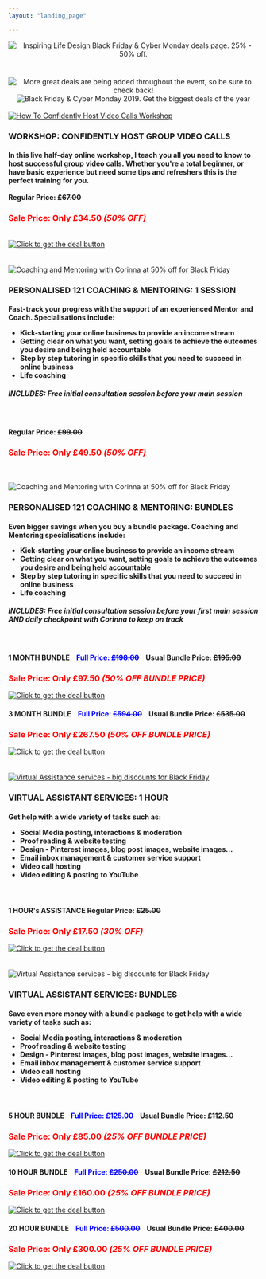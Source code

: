 ```yaml
---
layout: "landing_page"

---
```


<center>
  <img src="/i/2019/blackfriday/bfheader.png" alt="Inspiring Life Design Black Friday & Cyber Monday deals page. 25% - 50% off.">

<!-- Countdown timer clock -->
<h1 id="demo"></h1>

  <img src="/i/2019/blackfriday/bfpart1.png" alt="More great deals are being added throughout the event, so be sure to check back!">

  <img src="/i/2019/blackfriday/bfpart2.png" alt="Black Friday & Cyber Monday 2019. Get the biggest deals of the year">
  
 <div class="separator-2"></div>

</center>

<div class="row">
  <div class="col-md-3">
  <br>
<a href="https://events.mindmint.com/12944/72610/how-to-use-video-calls-for-your-online-mastermind-even-if-youre-a-total-beginner-black-friday-deal-50-off">
  <img src="/i/shop/workshops/video-calls-workshop.png" alt="How To Confidently Host Video Calls Workshop"></a>
  </div>
    <div class="col-md-8">
<h3>WORKSHOP: CONFIDENTLY HOST GROUP VIDEO CALLS</h3>
<h4>In this live half-day online workshop, I teach you all you need to know to host successful group video calls. Whether you're a total beginner, or have basic experience but need some tips and refreshers this is the perfect training for you.<br><br>
<b>Regular Price: <s>£67.00</s></b></h4>
<h3 style="color:red"><b>Sale Price: Only £34.50 <i>(50% OFF)</i></b></h3><br>    
<a href="https://events.mindmint.com/12944/72610/how-to-use-video-calls-for-your-online-mastermind-even-if-youre-a-total-beginner-black-friday-deal-50-off">
  <img src="/i/2019/blackfriday/getdealbutton.png" alt="Click to get the deal button"></a>
</div>
</div>
<br>

<div class="separator-2"></div>

<div class="row">
  <div class="col-md-3">
  <br>
<a href="https://inspiring-life-design.myshopify.com/cart/31408639508577:1?channel=buy_button">
  <img src="/i/shop/coach.png" alt="Coaching and Mentoring with Corinna at 50% off for Black Friday"></a>
  </div>
    <div class="col-md-8">
<h3>PERSONALISED 121 COACHING & MENTORING: <b>1 SESSION</b></h3>
<h4>Fast-track your progress with the support of an experienced Mentor and Coach. Specialisations include:<br><ul>
<li>Kick-starting your online business to provide an income stream</li>
<li>Getting clear on what you want, setting goals to achieve the outcomes you desire and being held accountable</li>
<li>Step by step tutoring in specific skills that you need to succeed in online business</li>
<li>Life coaching</li></ul></h4>
<h5>INCLUDES: Free initial consultation session before your main session</h5> 
<br>
<h4><b>Regular Price: <s>£99.00</s></b></h4>
<h3 style="color:red"><b>Sale Price: Only £49.50 <i>(50% OFF)</i></b></h3>  
<!-- Buy button -->  
<div id='product-component-1575051589058'></div>
<script type="text/javascript">
/*<![CDATA[*/
(function () {
  var scriptURL = 'https://sdks.shopifycdn.com/buy-button/latest/buy-button-storefront.min.js';
  if (window.ShopifyBuy) {
    if (window.ShopifyBuy.UI) {
      ShopifyBuyInit();
    } else {
      loadScript();
    }
  } else {
    loadScript();
  }
  function loadScript() {
    var script = document.createElement('script');
    script.async = true;
    script.src = scriptURL;
    (document.getElementsByTagName('head')[0] || document.getElementsByTagName('body')[0]).appendChild(script);
    script.onload = ShopifyBuyInit;
  }
  function ShopifyBuyInit() {
    var client = ShopifyBuy.buildClient({
      domain: 'inspiring-life-design.myshopify.com',
      storefrontAccessToken: '0c7a6770d09cb5dee05ec8b9b17a96b0',
    });
    ShopifyBuy.UI.onReady(client).then(function (ui) {
      ui.createComponent('product', {
        id: '4396265078881',
        node: document.getElementById('product-component-1575051589058'),
        moneyFormat: '%C2%A3%7B%7Bamount%7D%7D',
        options: {
  "product": {
    "styles": {
      "product": {
        "@media (min-width: 601px)": {
          "max-width": "calc(25% - 20px)",
          "margin-left": "20px",
          "margin-bottom": "50px"
        },
        "text-align": "left"
      },
      "button": {
        "font-weight": "bold",
        "font-size": "17px",
        "padding-top": "16px",
        "padding-bottom": "16px",
        ":hover": {
          "background-color": "#5f3754"
        },
        "background-color": "#6a3d5d",
        ":focus": {
          "background-color": "#5f3754"
        },
        "border-radius": "10px",
        "padding-left": "50px",
        "padding-right": "50px"
      },
      "quantityInput": {
        "font-size": "16px",
        "padding-top": "16px",
        "padding-bottom": "16px"
      }
    },
    "contents": {
      "img": false,
      "title": false,
      "price": false
    },
    "text": {
      "button": "Get The Best Deal >>"
    }
  },
  "productSet": {
    "styles": {
      "products": {
        "@media (min-width: 601px)": {
          "margin-left": "-20px"
        }
      }
    }
  },
  "modalProduct": {
    "contents": {
      "img": false,
      "imgWithCarousel": true,
      "button": false,
      "buttonWithQuantity": true
    },
    "styles": {
      "product": {
        "@media (min-width: 601px)": {
          "max-width": "100%",
          "margin-left": "0px",
          "margin-bottom": "0px"
        }
      },
      "button": {
        "font-weight": "bold",
        "font-size": "16px",
        "padding-top": "16px",
        "padding-bottom": "16px",
        ":hover": {
          "background-color": "#5f3754"
        },
        "background-color": "#6a3d5d",
        ":focus": {
          "background-color": "#5f3754"
        },
        "border-radius": "10px",
        "padding-left": "97px",
        "padding-right": "97px"
      },
      "quantityInput": {
        "font-size": "16px",
        "padding-top": "16px",
        "padding-bottom": "16px"
      }
    },
    "text": {
      "button": "Add to cart"
    }
  },
  "cart": {
    "styles": {
      "button": {
        "font-weight": "bold",
        "font-size": "16px",
        "padding-top": "16px",
        "padding-bottom": "16px",
        ":hover": {
          "background-color": "#5f3754"
        },
        "background-color": "#6a3d5d",
        ":focus": {
          "background-color": "#5f3754"
        },
        "border-radius": "10px"
      }
    },
    "text": {
      "title": "Shopping Cart",
      "total": "Subtotal",
      "notice": "",
      "button": "Checkout"
    }
  },
  "toggle": {
    "styles": {
      "toggle": {
        "font-weight": "bold",
        "background-color": "#6a3d5d",
        ":hover": {
          "background-color": "#5f3754"
        },
        ":focus": {
          "background-color": "#5f3754"
        }
      },
      "count": {
        "font-size": "16px"
      }
    }
  }
},
      });
    });
  }
})();
/*]]>*/
</script>  
  
</div>
</div>
<br>
  
<div class="separator-2"></div>  
  
<div class="row">
  <div class="col-md-3">
  <br>
<img src="/i/shop/coach.png" alt="Coaching and Mentoring with Corinna at 50% off for Black Friday">
  </div>
    <div class="col-md-8">
<h3>PERSONALISED 121 COACHING & MENTORING: <b>BUNDLES</b></h3>
<h4>Even bigger savings when you buy a bundle package. Coaching and Mentoring specialisations include:<br><ul>
<li>Kick-starting your online business to provide an income stream</li>
<li>Getting clear on what you want, setting goals to achieve the outcomes you desire and being held accountable</li>
<li>Step by step tutoring in specific skills that you need to succeed in online business</li>
<li>Life coaching</li></ul></h4>
<h5>INCLUDES: Free initial consultation session before your first main session AND daily checkpoint with Corinna to keep on track</h5> 
<br>
<h4><b>1 MONTH BUNDLE &nbsp; &nbsp;<span style="color:blue">Full Price: <s>£198.00</s></span>&nbsp; &nbsp; Usual Bundle Price: <s>£195.00</s></b></h4>
<h3 style="color:red"><b>Sale Price: Only £97.50 <i>(50% OFF BUNDLE PRICE)</i></b></h3>    
<a href="https://inspiring-life-design.myshopify.com/cart/31410555453537:1?channel=buy_button">
  <img src="/i/2019/blackfriday/1monthbutton.png" alt="Click to get the deal button"></a>
  <br>
<h4><b>3 MONTH BUNDLE &nbsp; &nbsp;<span style="color:blue">Full Price: <s>£594.00</s></span>&nbsp; &nbsp; Usual Bundle Price: <s>£535.00</s></b></h4>
<h3 style="color:red"><b>Sale Price: Only £267.50 <i>(50% OFF BUNDLE PRICE)</i></b></h3>
<a href="https://inspiring-life-design.myshopify.com/cart/31410606604385:1?channel=buy_button">
  <img src="/i/2019/blackfriday/3monthbutton.png" alt="Click to get the deal button"></a>
</div>
</div>
<br>
  
<div class="separator-2"></div>    

<div class="row">
  <div class="col-md-3">
  <br>
  <a href="https://inspiring-life-design.myshopify.com/cart/31411031474273:1?channel=buy_button">
<img src="/i/shop/va.png" alt="Virtual Assistance services - big discounts for Black Friday"></a>
  </div>
    <div class="col-md-8">
<h3>VIRTUAL ASSISTANT SERVICES: <b>1 HOUR</b></h3>
<h4>Get help with a wide variety of tasks such as:<br><ul>
<li>Social Media posting, interactions & moderation</li>
<li>Proof reading & website testing</li>
<li>Design - Pinterest images, blog post images, website images...</li>
<li>Email inbox management & customer service support</li>
<li>Video call hosting</li>
<li>Video editing & posting to YouTube</li></ul></h4><br>
<h4><b>1 HOUR's ASSISTANCE Regular Price: <s>£25.00</s></b></h4>
<h3 style="color:red"><b>Sale Price: Only £17.50 <i>(30% OFF)</i></b></h3>
<a href="https://inspiring-life-design.myshopify.com/cart/31411031474273:1?channel=buy_button">
  <img src="/i/2019/blackfriday/getdealbutton.png" alt="Click to get the deal button"></a>
  <br>
</div>
</div>
<br>
  
<div class="separator-2"></div>  

<div class="row">
  <div class="col-md-3">
  <br>
<img src="/i/shop/coach.png" alt="Virtual Assistance services - big discounts for Black Friday">
  </div>
    <div class="col-md-8">
<h3>VIRTUAL ASSISTANT SERVICES: <b>BUNDLES</b></h3>
<h4>Save even more money with a bundle package to get help with a wide variety of tasks such as:<br><ul>
<li>Social Media posting, interactions & moderation</li>
<li>Proof reading & website testing</li>
<li>Design - Pinterest images, blog post images, website images...</li>
<li>Email inbox management & customer service support</li>
<li>Video call hosting</li>
<li>Video editing & posting to YouTube</li></ul></h4>
<br>
<h4><b>5 HOUR BUNDLE &nbsp; &nbsp;<span style="color:blue">Full Price: <s>£125.00</s></span>&nbsp; &nbsp; Usual Bundle Price: <s>£112.50</s></b></h4>
<h3 style="color:red"><b>Sale Price: Only £85.00 <i>(25% OFF BUNDLE PRICE)</i></b></h3>
<a href="https://inspiring-life-design.myshopify.com/cart/31411099140193:1?channel=buy_button">
  <img src="/i/2019/blackfriday/5hourbutton.png" alt="Click to get the deal button"></a>
  <br>
<h4><b>10 HOUR BUNDLE &nbsp; &nbsp;<span style="color:blue">Full Price: <s>£250.00</s></span>&nbsp; &nbsp; Usual Bundle Price: <s>£212.50</s></b></h4>
<h3 style="color:red"><b>Sale Price: Only £160.00 <i>(25% OFF BUNDLE PRICE)</i></b></h3>
<a href="https://inspiring-life-design.myshopify.com/cart/31411304398945:1?channel=buy_button">
  <img src="/i/2019/blackfriday/10hourbutton.png" alt="Click to get the deal button"></a>
  <br>
<h4><b>20 HOUR BUNDLE &nbsp; &nbsp;<span style="color:blue">Full Price: <s>£500.00</s></span>&nbsp; &nbsp; Usual Bundle Price: <s>£400.00</s></b></h4>
<h3 style="color:red"><b>Sale Price: Only £300.00 <i>(25% OFF BUNDLE PRICE)</i></b></h3>
<a href="https://inspiring-life-design.myshopify.com/cart/31411356139617:1?channel=buy_button">
  <img src="/i/2019/blackfriday/20hourbutton.png" alt="Click to get the deal button"></a>
</div>
</div>
<br>
  
<div class="separator-2"></div>  

<!-- Display the countdown timer in an element -->


<script>
// Set the date we're counting down to
var countDownDate = new Date("December 2, 2019 23:59:00").getTime();

// Update the count down every 1 second
var x = setInterval(function() {

  // Get todays date and time
  var now = new Date().getTime();

  // Find the distance between now and the count down date
  var distance = countDownDate - now;

  // Time calculations for days, hours, minutes and seconds
  var days = Math.floor(distance / (1000 * 60 * 60 * 24));
  var hours = Math.floor((distance % (1000 * 60 * 60 * 24)) / (1000 * 60 * 60));
  var minutes = Math.floor((distance % (1000 * 60 * 60)) / (1000 * 60));
  var seconds = Math.floor((distance % (1000 * 60)) / 1000);

  // Display the result in the element with id="demo"
  document.getElementById("demo").innerHTML = "SALE ENDS IN:  " + days + " days, " + hours + " hours, "
  + minutes + " minutes & " + seconds + " seconds";

  // If the count down is finished, write some text 
  if (distance < 0) {
    clearInterval(x);
    document.getElementById("demo").innerHTML = "THE 2019 BLACK FRIDAY SALE IS NOW OVER";
  }
}, 1000);
</script>


